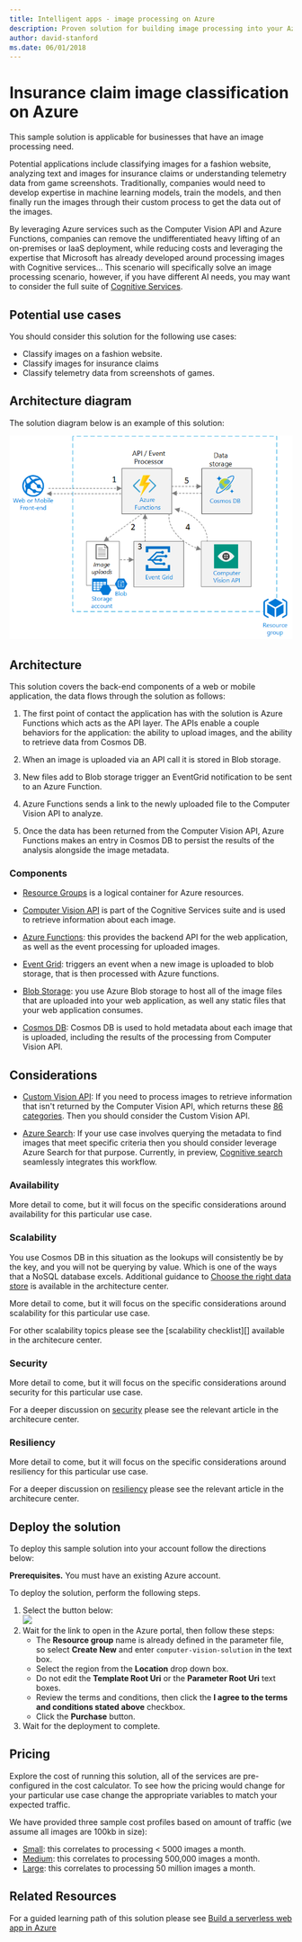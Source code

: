 ```yaml
---
title: Intelligent apps - image processing on Azure
description: Proven solution for building image processing into your Azure applications.
author: david-stanford
ms.date: 06/01/2018
---
```

# Insurance claim image classification on Azure

This sample solution is applicable for businesses that have an image processing need.

Potential applications include classifying images for a fashion website, analyzing text and images for insurance claims or understanding telemetry data from game screenshots. Traditionally, companies would need to develop expertise in machine learning models, train the models, and then finally run the images through their custom process to get the data out of the images. 

By leveraging Azure services such as the Computer Vision API and Azure Functions, companies can remove the undifferentiated heavy lifting of an on-premises or IaaS deployment, while reducing costs and leveraging the expertise that Microsoft has already developed around processing images with Cognitive services… This scenario will specifically solve an image processing scenario, however, if you have different AI needs, you may want to consider the full suite of [Cognitive Services][cognitive-docs].

## Potential use cases

You should consider this solution for the following use cases:

* Classify images on a fashion website.
* Classify images for insurance claims
* Classify telemetry data from screenshots of games.

## Architecture diagram

The solution diagram below is an example of this solution:

![Intelligent apps architecture - computer vision][architecture-computer-vision]

## Architecture

This solution covers the back-end components of a web or mobile application, the data flows through the solution as follows:

1. The first point of contact the application has with the solution is Azure Functions which acts as the API layer. The APIs enable a couple behaviors for the application: the ability to upload images, and the ability to retrieve data from Cosmos DB.

2. When an image is uploaded via an API call it is stored in Blob storage.

3. New files add to Blob storage trigger an EventGrid notification to be sent to an Azure Function.

4. Azure Functions sends a link to the newly uploaded file to the Computer Vision API to analyze.

5. Once the data has been returned from the Computer Vision API, Azure Functions makes an entry in Cosmos DB to persist the results of the analysis alongside the image metadata.

### Components

* [Resource Groups][resource-groups] is a logical container for Azure resources.

* [Computer Vision API][computer-vision-docs] is part of the Cognitive Services suite and is used to retrieve information about each image.

* [Azure Functions][functions-docs]: this provides the backend API for the web application, as well as the event processing for uploaded images.

* [Event Grid][eventgrid-docs]: triggers an event when a new image is uploaded to blob storage, that is then processed with Azure functions.

* [Blob Storage][storage-docs]: you use Azure Blob storage to host all of the image files that are uploaded into your web application, as well any static files that your web application consumes.

* [Cosmos DB][cosmos-docs]: Cosmos DB is used to hold metadata about each image that is uploaded, including the results of the processing from Computer Vision API.

## Considerations

* [Custom Vision API][custom-vision-docs]: If you need to process images to retrieve information that isn't returned by the Computer Vision API, which returns these [86 categories][cv-categories]. Then you should consider the Custom Vision API.

* [Azure Search][azure-search-docs]: If your use case involves querying the metadata to find images that meet specific criteria then you should consider leverage Azure Search for that purpose.  Currently, in preview, [Cognitive search][cognitive-search] seamlessly integrates this workflow.

### Availability

More detail to come, but it will focus on the specific considerations around availability for this particular use case.

### Scalability

You use Cosmos DB in this situation as the lookups will consistently be by the key, and you will not be querying by value.  Which is one of the ways that a NoSQL database excels. Additional guidance to [Choose the right data store](../../guide/technology-choices/data-store-overview.md) is available in the architecture center.

More detail to come, but it will focus on the specific considerations around scalability for this particular use case.

For other scalability topics please see the  [scalability checklist][] available in the architecure center.

### Security

More detail to come, but it will focus on the specific considerations around security for this particular use case.

For a deeper discussion on [security][] please see the relevant article in the architecure center.

### Resiliency

More detail to come, but it will focus on the specific considerations around resiliency for this particular use case.

For a deeper discussion on [resiliency][] please see the relevant article in the architecure center.

## Deploy the solution

To deploy this sample solution into your account follow the directions below:

**Prerequisites.** You must have an existing Azure account.

To deploy the solution, perform the following steps.
1. Select the button below:<br><a href="https://portal.azure.com/#create/Microsoft.Template/uri/https%3A%2F%2Fraw.githubusercontent.com%2Fmspnp%2Farchitecture-center%2Fmaster%2Fsample-solutions%2Fai%2Ftemplates%2Fintelligent-apps-image-processing.json" target="_blank"><img src="http://azuredeploy.net/deploybutton.png"/></a>
2. Wait for the link to open in the Azure portal, then follow these steps: 
   * The **Resource group** name is already defined in the parameter file, so select **Create New** and enter `computer-vision-solution` in the text box.
   * Select the region from the **Location** drop down box.
   * Do not edit the **Template Root Uri** or the **Parameter Root Uri** text boxes.
   * Review the terms and conditions, then click the **I agree to the terms and conditions stated above** checkbox.
   * Click the **Purchase** button.
3. Wait for the deployment to complete.

## Pricing

Explore the cost of running this solution, all of the services are pre-configured in the cost calculator.  To see how the pricing would change for your particular use case change the appropriate variables to match your expected traffic.

We have provided three sample cost profiles based on amount of traffic (we assume all images are 100kb in size):

* [Small][pricing]: this correlates to processing &lt; 5000 images a month.
* [Medium][medium-pricing]: this correlates to processing 500,000 images a month.
* [Large][large-pricing]: this correlates to processing 50 million images a month.

## Related Resources

For a guided learning path of this solution please see [Build a serverless web app in Azure][serverless]

<!-- links -->
[pricing]: https://azure.com/e/f9b59d238b43423683db73f4a31dc380
[medium-pricing]: https://azure.com/e/7c7fc474db344b87aae93bc29ae27108
[large-pricing]: https://azure.com/e/cbadbca30f8640d6a061f8457a74ba7d
[functions-docs]: https://docs.microsoft.com/en-us/azure/azure-functions/
[computer-vision-docs]: https://docs.microsoft.com/en-us/azure/cognitive-services/computer-vision/home
[storage-docs]: https://docs.microsoft.com/en-us/azure/storage/
[azure-search-docs]: https://docs.microsoft.com/en-us/azure/search/
[cognitive-search]: https://docs.microsoft.com/en-us/azure/search/cognitive-search-concept-intro
[architecture-computer-vision]: ./media/architecture-computer-vision.png
[serverless]: https://docs.microsoft.com/en-us/learn/build-serverless-app/index
[cosmos-docs]: https://docs.microsoft.com/en-us/azure/cosmos-db/
[eventgrid-docs]: https://docs.microsoft.com/en-us/azure/event-grid/
[resource-groups]: https://docs.microsoft.com/en-us/azure/azure-resource-manager/resource-group-overview
[cognitive-docs]: https://docs.microsoft.com/en-us/azure/#pivot=products&panel=ai
[custom-vision-docs]: https://docs.microsoft.com/en-us/azure/cognitive-services/Custom-Vision-Service/home
[cv-categories]: https://docs.microsoft.com/en-us/azure/cognitive-services/computer-vision/home#the-86-category-concept
[resiliency]: https://docs.microsoft.com/en-us/azure/architecture/resiliency/
[security]: https://docs.microsoft.com/en-us/azure/architecture/patterns/category/security
[scalability]: https://docs.microsoft.com/en-us/azure/architecture/checklist/scalability
